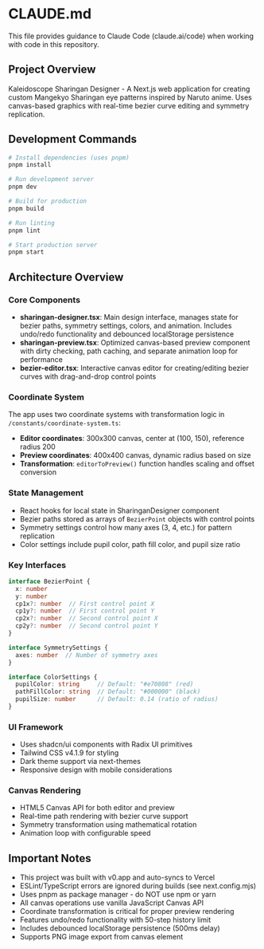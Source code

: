 # CLAUDE.md

This file provides guidance to Claude Code (claude.ai/code) when working with code in this repository.

## Project Overview

Kaleidoscope Sharingan Designer - A Next.js web application for creating custom Mangekyo Sharingan eye patterns inspired by Naruto anime. Uses canvas-based graphics with real-time bezier curve editing and symmetry replication.

## Development Commands

```bash
# Install dependencies (uses pnpm)
pnpm install

# Run development server
pnpm dev

# Build for production
pnpm build

# Run linting
pnpm lint

# Start production server
pnpm start
```

## Architecture Overview

### Core Components
- **sharingan-designer.tsx**: Main design interface, manages state for bezier paths, symmetry settings, colors, and animation. Includes undo/redo functionality and debounced localStorage persistence
- **sharingan-preview.tsx**: Optimized canvas-based preview component with dirty checking, path caching, and separate animation loop for performance  
- **bezier-editor.tsx**: Interactive canvas editor for creating/editing bezier curves with drag-and-drop control points

### Coordinate System
The app uses two coordinate systems with transformation logic in `/constants/coordinate-system.ts`:
- **Editor coordinates**: 300x300 canvas, center at (100, 150), reference radius 200
- **Preview coordinates**: 400x400 canvas, dynamic radius based on size
- **Transformation**: `editorToPreview()` function handles scaling and offset conversion

### State Management
- React hooks for local state in SharinganDesigner component
- Bezier paths stored as arrays of `BezierPoint` objects with control points
- Symmetry settings control how many axes (3, 4, etc.) for pattern replication
- Color settings include pupil color, path fill color, and pupil size ratio

### Key Interfaces
```typescript
interface BezierPoint {
  x: number
  y: number
  cp1x?: number  // First control point X
  cp1y?: number  // First control point Y
  cp2x?: number  // Second control point X
  cp2y?: number  // Second control point Y
}

interface SymmetrySettings {
  axes: number  // Number of symmetry axes
}

interface ColorSettings {
  pupilColor: string     // Default: "#e70808" (red)  
  pathFillColor: string  // Default: "#000000" (black)
  pupilSize: number      // Default: 0.14 (ratio of radius)
}
```

### UI Framework
- Uses shadcn/ui components with Radix UI primitives
- Tailwind CSS v4.1.9 for styling
- Dark theme support via next-themes
- Responsive design with mobile considerations

### Canvas Rendering
- HTML5 Canvas API for both editor and preview  
- Real-time path rendering with bezier curve support
- Symmetry transformation using mathematical rotation
- Animation loop with configurable speed

## Important Notes

- This project was built with v0.app and auto-syncs to Vercel
- ESLint/TypeScript errors are ignored during builds (see next.config.mjs)  
- Uses pnpm as package manager - do NOT use npm or yarn
- All canvas operations use vanilla JavaScript Canvas API
- Coordinate transformation is critical for proper preview rendering
- Features undo/redo functionality with 50-step history limit
- Includes debounced localStorage persistence (500ms delay)
- Supports PNG image export from canvas element